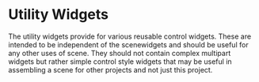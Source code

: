 # Utility Widgets

The utility widgets provide for various reusable control widgets. These are intended to be independent of the scenewidgets and should be useful for any other uses of scene. They should not contain complex multipart widgets but rather simple control style widgets that may be useful in assembling a scene for other projects and not just this project. 
